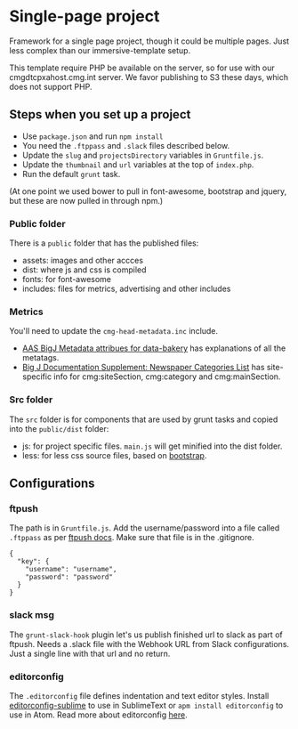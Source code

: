 Single-page project
==============================

Framework for a single page project, though it could be multiple pages. Just less complex than our immersive-template setup.

This template require PHP be available on the server, so for use with our cmgdtcpxahost.cmg.int server. We favor publishing to S3 these days, which does not support PHP.

## Steps when you set up a project

* Use `package.json` and run `npm install`
* You need the `.ftppass` and `.slack` files described below.
* Update the `slug` and `projectsDirectory` variables in `Gruntfile.js`.
* Update the `thumbnail` and `url` variables at the top of `index.php`.
* Run the default `grunt` task.

(At one point we used bower to pull in font-awesome, bootstrap and jquery, but these are now pulled in through npm.)

### Public folder
There is a `public` folder that has the published files:
* assets: images and other accces
* dist: where js and css is compiled
* fonts: for font-awesome
* includes: files for metrics, advertising and other includes

### Metrics
You'll need to update the `cmg-head-metadata.inc` include.
- [AAS BigJ Metadata attribues for data-bakery](https://docs.google.com/spreadsheets/d/1_jJAlKcxF_QviB3lK29l3LG2cnYUYM-sEJttRJ5HPYA/edit#gid=0) has explanations of all the metatags.
- [Big J Documentation Supplement: Newspaper Categories List](https://docs.google.com/spreadsheets/d/19Jtbqyp1WI5TJa8F2l_FvKZF78_xZvIJqeUzz6F8l90/edit#gid=1188551864) has site-specific info for cmg:siteSection, cmg:category and cmg:mainSection.

### Src folder
The `src` folder is for components that are used by grunt tasks and copied into the `public/dist` folder:
* js: for project specific files. `main.js` will get minified into the dist folder.
* less: for less css source files, based on [bootstrap](http://getbootstrap.com/getting-started/).


## Configurations

### ftpush

The path is in `Gruntfile.js`. Add the username/password into a file called `.ftppass` as per [ftpush docs](https://www.npmjs.com/package/grunt-ftpush). Make sure that file is in the .gitignore.


```
{
  "key": {
    "username": "username",
    "password": "password"
  }
}
```

### slack msg

The `grunt-slack-hook` plugin let's us publish finished url to slack as part of ftpush. Needs a .slack file with the Webhook URL from Slack configurations. Just a single line with that url and no return.


### editorconfig

The `.editorconfig` file defines indentation and text editor styles. Install [editorconfig-sublime](https://github.com/sindresorhus/editorconfig-sublime) to use in SublimeText or `apm install editorconfig` to use in Atom. Read more about editorconfig [here](http://editorconfig.org/).
